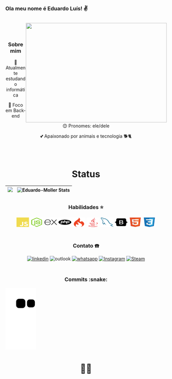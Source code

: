 ### Ola meu nome é Eduardo Luís! ✌️
##

<div>
    <div align="right">
        <img align="right" height="310" width="440" src='https://cdn.discordapp.com/attachments/727957995815829584/1052439526078943243/download.png'>
    </div>
</div>

<br>
<br>
    <div align="center">
        <h3>Sobre mim</h3>
        <p >📖 Atualmente estudando informática</p>
        <p >📍 Foco em Back-end</p>
        <p >😊 Pronomes: ele/dele</p>
        <p>💕 Apaixonado por animais e tecnologia 🐕🐈</p>
    </div>
<br>
<br>


<div align="center">
    <h1>Status</h1>
</div>

|![](https://github-readme-stats.vercel.app/api?username=Eduardo-Moller&show_icons=true&hide_border=true&theme=dracula&include_all_commits=true&count_private=true)|![Eduardo-Moller Stats](https://github-readme-stats.vercel.app/api?username=Eduardo-Moller&theme=dracula&show_icons=true&hide_border=true&count_private=true)
|---|---|
##

<div align="center">
  <h3>Habilidades ⭐ </h3>
    <img align="center" height="30" width="40" src="https://raw.githubusercontent.com/devicons/devicon/master/icons/javascript/javascript-plain.svg">
    <img align="center" height="30" width="40" src="https://raw.githubusercontent.com/devicons/devicon/master/icons/nodejs/nodejs-plain.svg">
    <img align="center" height="30" width="40" src="https://raw.githubusercontent.com/devicons/devicon/master/icons/express/express-original.svg">
    <img align="center" height="30" width="40" src="https://raw.githubusercontent.com/devicons/devicon/master/icons/php/php-plain.svg">
    <img align="center" height="30" width="40" src="https://raw.githubusercontent.com/devicons/devicon/master/icons/codeigniter/codeigniter-plain.svg">
    <img align="center" height="30" width="40" src="https://raw.githubusercontent.com/devicons/devicon/master/icons/java/java-plain.svg">
    <img align="center" height="30" width="40" src="https://raw.githubusercontent.com/devicons/devicon/master/icons/mysql/mysql-plain.svg">
    <img align="center" height="30" width="40" src="https://raw.githubusercontent.com/devicons/devicon/master/icons/bootstrap/bootstrap-plain.svg">
    <img align="center" height="30" width="40" src="https://raw.githubusercontent.com/devicons/devicon/master/icons/html5/html5-original.svg">
    <img align="center" height="30" width="40" src="https://raw.githubusercontent.com/devicons/devicon/master/icons/css3/css3-original.svg">
    <br>
</div>

<br>

##

<div align="center">
  <h3>Contato ☎️ </h3>
  <a href="https://www.linkedin.com/in/eduardo-luis-hendges-moller-0a073b25a/?original_referer="><img src="https://img.shields.io/badge/LinkedIn-292d3e?style=for-the-badge&logo=linkedin&logoColor=white" alt="linkedin"/></a>
  <img src="https://img.shields.io/badge/Microsoft_Outlook-292d3e?style=for-the-badge&logo=microsoft-outlook&logoColor=white" alt="outlook"/>
  <a href="https://api.whatsapp.com/send?1=pt_BR&phone=5551996449580"><img src="https://img.shields.io/badge/WhatsApp-292d3e?style=for-the-badge&logo=whatsapp&logoColor=white" alt="whatsapp"/></a>
  <a href="https://www.instagram.com/eduardo.moller/"><img src="https://img.shields.io/badge/Instagram-292d3e?style=for-the-badge&logo=instagram&logoColor=white" alt="Instagram"/></a>
  <a href="https://steamcommunity.com/id/Eduuzin/"><img src="https://img.shields.io/badge/Steam-292d3e?style=for-the-badge&logo=steam&logoColor=white" alt="Steam"/></a>
  <br>
</div>
<br>

##

<h3 align="center">Commits :snake:</h3>

![Snake animation](https://github.com/Eduardo-Moller/Eduardo-Moller/blob/output/github-contribution-grid-snake.svg)


<h1 align="center">🗿🍷</h1>

